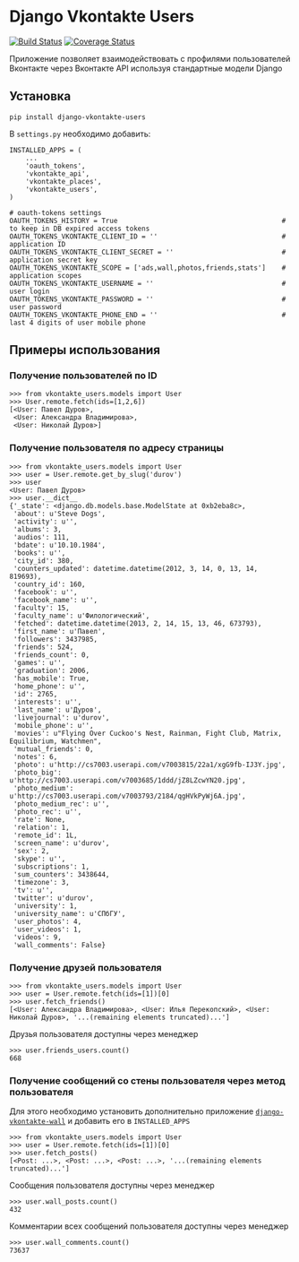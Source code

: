 # Django Vkontakte Users

[![Build Status](https://travis-ci.org/ramusus/django-vkontakte-users.png?branch=master)](https://travis-ci.org/ramusus/django-vkontakte-users) [![Coverage Status](https://coveralls.io/repos/ramusus/django-vkontakte-users/badge.png?branch=master)](https://coveralls.io/r/ramusus/django-vkontakte-users)

Приложение позволяет взаимодействовать с профилями пользователей Вконтакте через Вконтакте API используя стандартные модели Django

## Установка

    pip install django-vkontakte-users

В `settings.py` необходимо добавить:

    INSTALLED_APPS = (
        ...
        'oauth_tokens',
        'vkontakte_api',
        'vkontakte_places',
        'vkontakte_users',
    )

    # oauth-tokens settings
    OAUTH_TOKENS_HISTORY = True                                         # to keep in DB expired access tokens
    OAUTH_TOKENS_VKONTAKTE_CLIENT_ID = ''                               # application ID
    OAUTH_TOKENS_VKONTAKTE_CLIENT_SECRET = ''                           # application secret key
    OAUTH_TOKENS_VKONTAKTE_SCOPE = ['ads,wall,photos,friends,stats']    # application scopes
    OAUTH_TOKENS_VKONTAKTE_USERNAME = ''                                # user login
    OAUTH_TOKENS_VKONTAKTE_PASSWORD = ''                                # user password
    OAUTH_TOKENS_VKONTAKTE_PHONE_END = ''                               # last 4 digits of user mobile phone

## Примеры использования

### Получение пользователей по ID

    >>> from vkontakte_users.models import User
    >>> User.remote.fetch(ids=[1,2,6])
    [<User: Павел Дуров>,
     <User: Александра Владимирова>,
     <User: Николай Дуров>]

### Получение пользователя по адресу страницы

    >>> from vkontakte_users.models import User
    >>> user = User.remote.get_by_slug('durov')
    >>> user
    <User: Павел Дуров>
    >>> user.__dict__
    {'_state': <django.db.models.base.ModelState at 0xb2eba8c>,
     'about': u'Steve Dogs',
     'activity': u'',
     'albums': 3,
     'audios': 111,
     'bdate': u'10.10.1984',
     'books': u'',
     'city_id': 380,
     'counters_updated': datetime.datetime(2012, 3, 14, 0, 13, 14, 819693),
     'country_id': 160,
     'facebook': u'',
     'facebook_name': u'',
     'faculty': 15,
     'faculty_name': u'Филологический',
     'fetched': datetime.datetime(2013, 2, 14, 15, 13, 46, 673793),
     'first_name': u'Павел',
     'followers': 3437985,
     'friends': 524,
     'friends_count': 0,
     'games': u'',
     'graduation': 2006,
     'has_mobile': True,
     'home_phone': u'',
     'id': 2765,
     'interests': u'',
     'last_name': u'Дуров',
     'livejournal': u'durov',
     'mobile_phone': u'',
     'movies': u"Flying Over Cuckoo's Nest, Rainman, Fight Club, Matrix, Equilibrium, Watchmen",
     'mutual_friends': 0,
     'notes': 6,
     'photo': u'http://cs7003.userapi.com/v7003815/22a1/xgG9fb-IJ3Y.jpg',
     'photo_big': u'http://cs7003.userapi.com/v7003685/1ddd/jZ8LZcwYN20.jpg',
     'photo_medium': u'http://cs7003.userapi.com/v7003793/2184/qgHVkPyWj6A.jpg',
     'photo_medium_rec': u'',
     'photo_rec': u'',
     'rate': None,
     'relation': 1,
     'remote_id': 1L,
     'screen_name': u'durov',
     'sex': 2,
     'skype': u'',
     'subscriptions': 1,
     'sum_counters': 3438644,
     'timezone': 3,
     'tv': u'',
     'twitter': u'durov',
     'university': 1,
     'university_name': u'СПбГУ',
     'user_photos': 4,
     'user_videos': 1,
     'videos': 9,
     'wall_comments': False}

### Получение друзей пользователя

    >>> from vkontakte_users.models import User
    >>> user = User.remote.fetch(ids=[1])[0]
    >>> user.fetch_friends()
    [<User: Александра Владимирова>, <User: Илья Перекопский>, <User: Николай Дуров>, '...(remaining elements truncated)...']

Друзья пользователя доступны через менеджер

    >>> user.friends_users.count()
    668

### Получение сообщений со стены пользователя через метод пользователя

Для этого необходимо установить дополнительно приложение
[`django-vkontakte-wall`](http://github.com/ramusus/django-vkontakte-wall/) и добавить его в `INSTALLED_APPS`

    >>> from vkontakte_users.models import User
    >>> user = User.remote.fetch(ids=[1])[0]
    >>> user.fetch_posts()
    [<Post: ...>, <Post: ...>, <Post: ...>, '...(remaining elements truncated)...']

Сообщения пользователя доступны через менеджер

    >>> user.wall_posts.count()
    432

Комментарии всех сообщений пользователя доступны через менеджер

    >>> user.wall_comments.count()
    73637